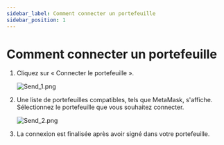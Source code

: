 ```yaml
---
sidebar_label: Comment connecter un portefeuille
sidebar_position: 1
---
```


# Comment connecter un portefeuille

1. Cliquez sur « Connecter le portefeuille ».
    
    ![Send_1.png](/img/docs/Send_1.png)
    
2. Une liste de portefeuilles compatibles, tels que MetaMask, s'affiche. Sélectionnez le portefeuille que vous souhaitez connecter.
    
    ![Send_2.png](/img/docs/Send_2.png)
    
3. La connexion est finalisée après avoir signé dans votre portefeuille.